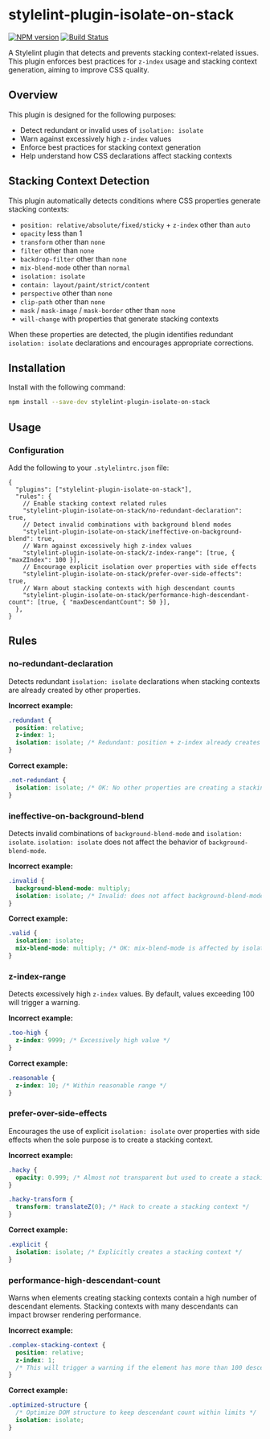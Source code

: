 # stylelint-plugin-isolate-on-stack

[![NPM version](https://img.shields.io/npm/v/stylelint-plugin-isolate-on-stack.svg)](https://www.npmjs.org/package/stylelint-plugin-isolate-on-stack)
[![Build Status](https://github.com/hiro0218/stylelint-plugin-isolate-on-stack/workflows/CI/badge.svg)](https://github.com/hiro0218/stylelint-plugin-isolate-on-stack/actions)

A Stylelint plugin that detects and prevents stacking context-related issues. This plugin enforces best practices for `z-index` usage and stacking context generation, aiming to improve CSS quality.

## Overview

This plugin is designed for the following purposes:

- Detect redundant or invalid uses of `isolation: isolate`
- Warn against excessively high `z-index` values
- Enforce best practices for stacking context generation
- Help understand how CSS declarations affect stacking contexts

## Stacking Context Detection

This plugin automatically detects conditions where CSS properties generate stacking contexts:

- `position: relative/absolute/fixed/sticky` + `z-index` other than `auto`
- `opacity` less than 1
- `transform` other than `none`
- `filter` other than `none`
- `backdrop-filter` other than `none`
- `mix-blend-mode` other than `normal`
- `isolation: isolate`
- `contain: layout/paint/strict/content`
- `perspective` other than `none`
- `clip-path` other than `none`
- `mask` / `mask-image` / `mask-border` other than `none`
- `will-change` with properties that generate stacking contexts

When these properties are detected, the plugin identifies redundant `isolation: isolate` declarations and encourages appropriate corrections.

## Installation

Install with the following command:

```bash
npm install --save-dev stylelint-plugin-isolate-on-stack
```

## Usage

### Configuration

Add the following to your `.stylelintrc.json` file:

```jsonc
{
  "plugins": ["stylelint-plugin-isolate-on-stack"],
  "rules": {
    // Enable stacking context related rules
    "stylelint-plugin-isolate-on-stack/no-redundant-declaration": true,
    // Detect invalid combinations with background blend modes
    "stylelint-plugin-isolate-on-stack/ineffective-on-background-blend": true,
    // Warn against excessively high z-index values
    "stylelint-plugin-isolate-on-stack/z-index-range": [true, { "maxZIndex": 100 }],
    // Encourage explicit isolation over properties with side effects
    "stylelint-plugin-isolate-on-stack/prefer-over-side-effects": true,
    // Warn about stacking contexts with high descendant counts
    "stylelint-plugin-isolate-on-stack/performance-high-descendant-count": [true, { "maxDescendantCount": 50 }],
  },
}
```

## Rules

### no-redundant-declaration

Detects redundant `isolation: isolate` declarations when stacking contexts are already created by other properties.

**Incorrect example:**

```css
.redundant {
  position: relative;
  z-index: 1;
  isolation: isolate; /* Redundant: position + z-index already creates a stacking context */
}
```

**Correct example:**

```css
.not-redundant {
  isolation: isolate; /* OK: No other properties are creating a stacking context */
}
```

### ineffective-on-background-blend

Detects invalid combinations of `background-blend-mode` and `isolation: isolate`. `isolation: isolate` does not affect the behavior of `background-blend-mode`.

**Incorrect example:**

```css
.invalid {
  background-blend-mode: multiply;
  isolation: isolate; /* Invalid: does not affect background-blend-mode */
}
```

**Correct example:**

```css
.valid {
  isolation: isolate;
  mix-blend-mode: multiply; /* OK: mix-blend-mode is affected by isolation */
}
```

### z-index-range

Detects excessively high `z-index` values. By default, values exceeding 100 will trigger a warning.

**Incorrect example:**

```css
.too-high {
  z-index: 9999; /* Excessively high value */
}
```

**Correct example:**

```css
.reasonable {
  z-index: 10; /* Within reasonable range */
}
```

### prefer-over-side-effects

Encourages the use of explicit `isolation: isolate` over properties with side effects when the sole purpose is to create a stacking context.

**Incorrect example:**

```css
.hacky {
  opacity: 0.999; /* Almost not transparent but used to create a stacking context */
}

.hacky-transform {
  transform: translateZ(0); /* Hack to create a stacking context */
}
```

**Correct example:**

```css
.explicit {
  isolation: isolate; /* Explicitly creates a stacking context */
}
```

### performance-high-descendant-count

Warns when elements creating stacking contexts contain a high number of descendant elements. Stacking contexts with many descendants can impact browser rendering performance.

**Incorrect example:**

```css
.complex-stacking-context {
  position: relative;
  z-index: 1;
  /* This will trigger a warning if the element has more than 100 descendants */
}
```

**Correct example:**

```css
.optimized-structure {
  /* Optimize DOM structure to keep descendant count within limits */
  isolation: isolate;
}
```
